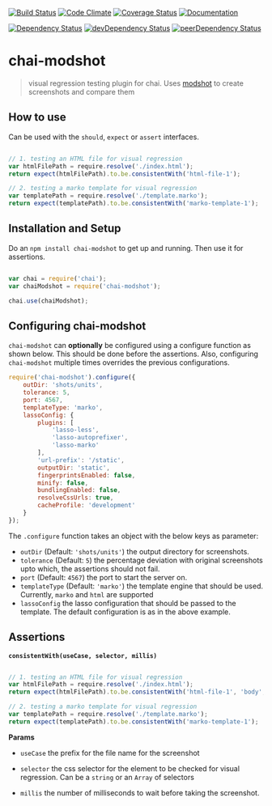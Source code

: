 [![Build Status](https://img.shields.io/travis/pranavjha/chai-modshot.svg?style=flat-square)](https://travis-ci.org/pranavjha/chai-modshot)
[![Code Climate](https://img.shields.io/codeclimate/github/pranavjha/chai-modshot.svg?style=flat-square)](https://codeclimate.com/github/pranavjha/chai-modshot)
[![Coverage Status](http://img.shields.io/coveralls/pranavjha/chai-modshot.svg?style=flat-square)](https://coveralls.io/r/pranavjha/chai-modshot)
[![Documentation](https://img.shields.io/badge/documentation-plus-green.svg?style=flat-square)](http://pranavjha.github.io/chai-modshot/)

[![Dependency Status](https://img.shields.io/david/pranavjha/chai-modshot.svg?style=flat-square)](https://david-dm.org/pranavjha/chai-modshot)
[![devDependency Status](https://img.shields.io/david/dev/pranavjha/chai-modshot.svg?style=flat-square)](https://david-dm.org/pranavjha/chai-modshot#info=devDependencies)
[![peerDependency Status](https://img.shields.io/david/peer/pranavjha/chai-modshot.svg?style=flat-square)](https://david-dm.org/pranavjha/chai-modshot#info=peerDependencies)

# chai-modshot

> visual regression testing plugin for chai. Uses [modshot](https://www.npmjs.com/package/modshot) to create screenshots and compare them


## How to use

Can be used with the `should`, `expect` or `assert` interfaces.

``` javascript

// 1. testing an HTML file for visual regression
var htmlFilePath = require.resolve('./index.html');
return expect(htmlFilePath).to.be.consistentWith('html-file-1');

// 2. testing a marko template for visual regression
var templatePath = require.resolve('./template.marko');
return expect(templatePath).to.be.consistentWith('marko-template-1');

```

## Installation and Setup

Do an `npm install chai-modshot` to get up and running. Then use it for assertions.


```javascript

var chai = require('chai');
var chaiModshot = require('chai-modshot');

chai.use(chaiModshot);

```



## Configuring chai-modshot

`chai-modshot` can **optionally** be configured using a configure function as shown below. This should be done before
the assertions. Also, configuring `chai-modshot` multiple times overrides the previous configurations.


```javascript
require('chai-modshot').configure({
    outDir: 'shots/units',
    tolerance: 5,
    port: 4567,
    templateType: 'marko',
    lassoConfig: {
        plugins: [
            'lasso-less',
            'lasso-autoprefixer',
            'lasso-marko'
        ],
        'url-prefix': '/static',
        outputDir: 'static',
        fingerprintsEnabled: false,
        minify: false,
        bundlingEnabled: false,
        resolveCssUrls: true,
        cacheProfile: 'development'
    }
});

```

The `.configure` function takes an object with the below keys as parameter:

 - `outDir` (Default: `'shots/units'`) the output directory for screenshots.
 - `tolerance` (Default: `5`) the percentage deviation with original screenshots upto which, the assertions should not fail.
 - `port` (Default: `4567`) the port to start the server on.
 - `templateType` (Default: `'marko'`) the template engine that should be used. Currently, `marko` and `html` are supported
 - `lassoConfig` the lasso configuration that should be passed to the template. The default configuration is as in the
   above example.


## Assertions

 __`consistentWith(useCase, selector, millis)`__



``` javascript

// 1. testing an HTML file for visual regression
var htmlFilePath = require.resolve('./index.html');
return expect(htmlFilePath).to.be.consistentWith('html-file-1', 'body', 1000);

// 2. testing a marko template for visual regression
var templatePath = require.resolve('./template.marko');
return expect(templatePath).to.be.consistentWith('marko-template-1');

```

__Params__

 - `useCase` the prefix for the file name for the screenshot

 - `selector` the css selector for the element to be checked for visual regression. Can be a `string` or an `Array` of selectors

 - `millis` the number of milliseconds to wait before taking the screenshot.
